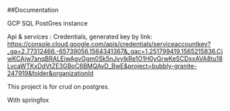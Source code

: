 
##Documentation

GCP SQL PostGres instance

Api & services : Credentials, generated key by link:
https://console.cloud.google.com/apis/credentials/serviceaccountkey?_ga=2.77312466.-65739056.1564341367&_gac=1.251799419.1565215836.CjwKCAjw7anqBRALEiwAgvGgm0Sk5nJvyIkRe1O1H0yGrwKeSCDxxAVA8tu18LvcaWTKxDdVtZE3GBoC6BMQAvD_BwE&project=bubbly-granite-247919&folder&organizationId

This project is for crud on postgres.


With springfox 
